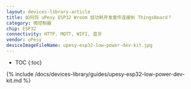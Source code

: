 ```yaml
---
layout: devices-library-article
title: 如何将 uPesy ESP32 Wroom 低功耗开发套件连接到 ThingsBoard？
category: 微控制器
chip: ESP32
connectivity: HTTP, MQTT, WIFI, 蓝牙
vendor: uPesy
deviceImageFileName: upesy-esp32-low-power-dev-kit.jpg
---
```


* TOC
{:toc}

{% include /docs/devices-library/guides/upesy-esp32-low-power-dev-kit.md %}
